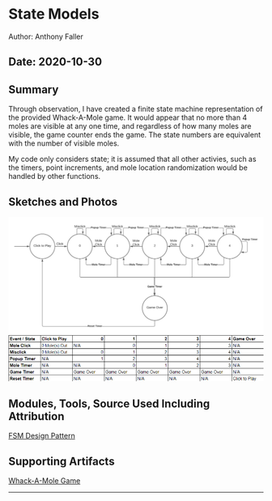 #  State Models

Author: Anthony Faller

Date: 2020-10-30
-----

## Summary
Through observation, I have created a finite state machine representation of the provided Whack-A-Mole game. It would appear that no more than 4 moles are visible at any one time, and regardless of how many moles are visible, the game counter ends the game. The state numbers are equivalent with the number of visible moles.

My code only considers state; it is assumed that all other activies, such as the timers, point increments, and mole location randomization would be handled by other functions. 

## Sketches and Photos
<center><img src="./images/fsm.png"/></center>
<center><img src="./images/stateTable.png"/></center>

## Modules, Tools, Source Used Including Attribution
[FSM Design Pattern](http://whizzer.bu.edu/briefs/design-patterns/dp-state-machine)

## Supporting Artifacts
[Whack-A-Mole Game](https://www.crazygames.com/game/whack-a-mole)

-----
